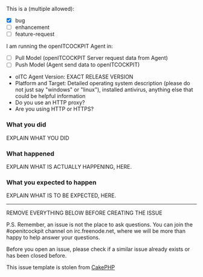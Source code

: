 This is a (multiple allowed):

* [x] bug
* [ ] enhancement
* [ ] feature-request

I am running the openITCOCKPIT Agent in:
* [ ] Pull Model (openITCOCKPIT Server request data from Agent)
* [ ] Push Model (Agent send data to openITCOCKPIT)

* oITC Agent Version: EXACT RELEASE VERSION
* Platform and Target: Detailed operating system description (please do not just say "windows" or "linux"), installed antivirus, anything else that could be helpful information
* Do you use an HTTP proxy?
* Are you using HTTP or HTTPS?

### What you did
EXPLAIN WHAT YOU DID

### What happened
EXPLAIN WHAT IS ACTUALLY HAPPENING, HERE.

### What you expected to happen
EXPLAIN WHAT IS TO BE EXPECTED, HERE.

---
REMOVE EVERYTHING BELOW BEFORE CREATING THE ISSUE

P.S. Remember, an issue is not the place to ask questions. You can join the #openitcockpit channel on irc.freenode.net, where we will be more
than happy to help answer your questions.

Before you open an issue, please check if a similar issue already exists or has been closed before.

This issue template is stolen from [CakePHP](https://github.com/cakephp/cakephp/edit/master/.github/ISSUE_TEMPLATE.md)

